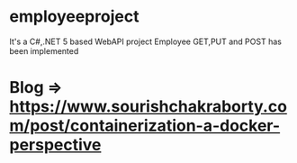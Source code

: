 # employeeproject
It's a C#,.NET 5 based WebAPI project
Employee GET,PUT and POST has been implemented
# Blog => https://www.sourishchakraborty.com/post/containerization-a-docker-perspective
